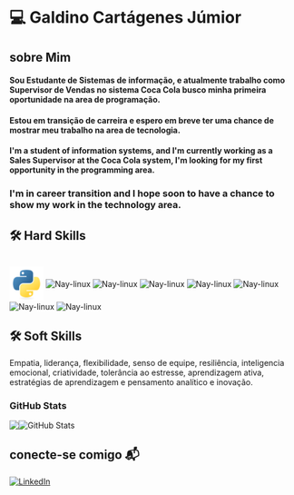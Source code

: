 
# 💻️ Galdino Cartágenes Júmior

## sobre Mim

 #### Sou Estudante de Sistemas de informação, e atualmente trabalho como Supervisor de Vendas no sistema Coca Cola busco minha primeira oportunidade na area de programação.
#### Estou em transição de carreira e espero em breve ter uma chance de mostrar meu trabalho na area de tecnologia.


#### I'm a student of information systems, and I'm currently working as a Sales Supervisor at the Coca Cola system, I'm looking for my first opportunity in the programming area.
### I'm in career transition and I hope soon to have a chance to show my work in the technology area.

## 🛠️ Hard Skills


<div style="display: inline_block"><br>

<img align="center" alt="Nay-Python" height="60" width="60" src="https://raw.githubusercontent.com/devicons/devicon/master/icons/python/python-original.svg">
<img align="center" alt="Nay-linux" height="60" width="60" src="https://cdn.jsdelivr.net/gh/devicons/devicon/icons/linux/linux-original.svg">
<img align="center" alt="Nay-linux" height="60" width="60" src="https://play-lh.googleusercontent.com/PCpXdqvUWfCW1mXhH1Y_98yBpgsWxuTSTofy3NGMo9yBTATDyzVkqU580bfSln50bFU">
<img align="center" alt="Nay-linux" height="60" width="60" src="https://blog.geekhunter.com.br/wp-content/uploads/2020/08/comandos-git.png">
<img align="center" alt="Nay-linux" height="60" width="60" src="https://i.guim.co.uk/img/static/sys-images/Media/Pix/pictures/2013/1/14/1358150745448/Java-logo-008.jpg?width=465&dpr=1&s=none">
<img align="center" alt="Nay-linux" height="60" width="60" src="https://www.tshirtgeek.com.br/wp-content/uploads/2021/09/com037-scaled.jpg">
<img align="center" alt="Nay-linux" height="60" width="60" src="https://img.freepik.com/icones-gratis/html-5_318-674234.jpg?w=2000">
<img align="center" alt="Nay-linux" height="60" width="60" src="https://upload.wikimedia.org/wikipedia/commons/thumb/d/d5/CSS3_logo_and_wordmark.svg/800px-CSS3_logo_and_wordmark.svg.png">


## 🛠️ Soft Skills

Empatia, liderança, flexibilidade, senso de equipe, resiliência, inteligencia emocional, criatividade, tolerância ao estresse, aprendizagem ativa, estratégias de aprendizagem e pensamento analítico e inovação.

### GitHub Stats
<a href="https://github.com/Gurupreet">
    <img align="left" src="https://streak-stats.demolab.com/?user=CartagenesDev&theme=bear&background=000&border=30A3DC&dates=FFF)](https://git.io/streak-stats)"/>
</a>


![GitHub Stats](https://github-readme-stats.vercel.app/api?username=CartagenesDev&theme=transparent&bg_color=000&border_color=30A3DC&show_icons=true&icon_color=30A3DC&title_color=E94D5F&text_color=FFF)


## conecte-se comigo 📬 <br>


[![LinkedIn](https://icons.iconarchive.com/icons/alecive/flatwoken/48/Apps-Linkedin-icon.png "quan-le-5932b8160")](https://www.linkedin.com/in/galdino-cart%C3%A1genes-8797a2b4/)
